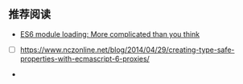 



## 推荐阅读

- [ES6 module loading: More complicated than you think](https://www.nczonline.net/blog/2016/04/es6-module-loading-more-complicated-than-you-think/)

- [ ] https://www.nczonline.net/blog/2014/04/29/creating-type-safe-properties-with-ecmascript-6-proxies/

- [ ](https://www.innoarchitech.com/scalable-maintainable-javascript-modules/)